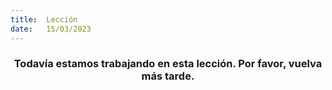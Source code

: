 ```yaml
---
title:  Lección
date:   15/03/2023
---
```


### <center>Todavía estamos trabajando en esta lección. Por favor, vuelva más tarde.</center>